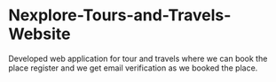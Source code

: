 # Nexplore-Tours-and-Travels-Website
Developed web application for tour and travels where we can book the place register and we get email verification as we booked the place.
